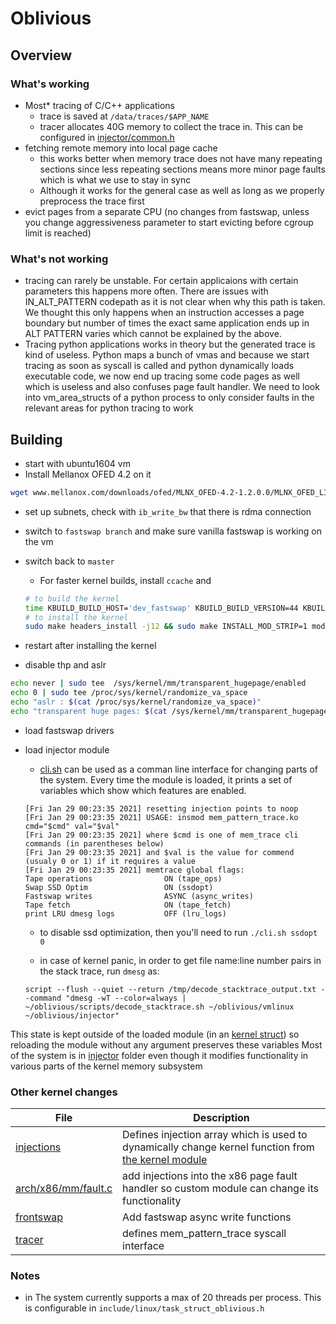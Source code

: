 # Oblivious

## Overview

### What's working
* Most* tracing of C/C++ applications
    * trace is saved at `/data/traces/$APP_NAME`
    * tracer allocates 40G memory to collect the trace in. This can be configured in [injector/common.h](injector/common.h)
* fetching remote memory into local page cache
    * this works better when memory trace does not have many repeating sections since less repeating sections means more minor page faults which is what we use to stay in sync
    * Although it works for the general case as well as long as we properly preprocess the trace first
* evict pages from a separate CPU (no changes from fastswap, unless you change aggressiveness parameter to start evicting before cgroup limit is reached)



### What's not working
* tracing can rarely be unstable. For certain applicaions with certain parameters this happens more often. There are issues with IN_ALT_PATTERN codepath as it is not clear when why this path is taken. We thought this only happens when an instruction accesses a page boundary but number of times the exact same application ends up in ALT PATTERN varies which cannot be explained by the above.
* Tracing python applications works in theory but the generated trace is kind of useless. Python maps a bunch of vmas and because we start tracing as soon as syscall is called and python dynamically loads executable code, we now end up tracing some code pages as well which is useless and also confuses page fault handler. We need to look into vm_area_structs of a python process to only consider faults in the relevant areas for python tracing to work


## Building
* start with ubuntu1604 vm
* Install Mellanox OFED 4.2 on it
```bash
wget www.mellanox.com/downloads/ofed/MLNX_OFED-4.2-1.2.0.0/MLNX_OFED_LINUX-4.2-1.2.0.0-ubuntu16.04-x86_64.tgz
```
* set up subnets, check with `ib_write_bw` that there is rdma connection
* switch to `fastswap branch` and make sure vanilla fastswap is working on the vm
* switch back to `master`
    * For faster kernel builds, install `ccache` and
    ```bash
    # to build the kernel
    time KBUILD_BUILD_HOST='dev_fastswap' KBUILD_BUILD_VERSION=44 KBUILD_BUILD_TIMESTAMP='lunchtime' make CC="ccache gcc" -j12
    # to install the kernel
    sudo make headers_install -j12 && sudo make INSTALL_MOD_STRIP=1 modules_install -j12 && sudo make install -j4
    ```

* restart after installing the kernel
* disable thp and aslr
```bash
echo never | sudo tee  /sys/kernel/mm/transparent_hugepage/enabled
echo 0 | sudo tee /proc/sys/kernel/randomize_va_space
echo "aslr : $(cat /proc/sys/kernel/randomize_va_space)"
echo "transparent huge pages: $(cat /sys/kernel/mm/transparent_hugepage/enabled)"

```
* load fastswap drivers
* load injector module
    * [cli.sh](./injector/cli.sh) can be used as a comman line interface for changing parts of the system.
    Every time the module is loaded, it prints a set of variables which show which features are enabled.

    ```
    [Fri Jan 29 00:23:35 2021] resetting injection points to noop
    [Fri Jan 29 00:23:35 2021] USAGE: insmod mem_pattern_trace.ko cmd="$cmd" val="$val"
    [Fri Jan 29 00:23:35 2021] where $cmd is one of mem_trace cli commands (in parentheses below)
    [Fri Jan 29 00:23:35 2021] and $val is the value for commend (usualy 0 or 1) if it requires a value
    [Fri Jan 29 00:23:35 2021] memtrace global flags:
    Tape operations                ON (tape_ops)
    Swap SSD Optim                 ON (ssdopt)
    Fastswap writes                ASYNC (async_writes)
    Tape fetch                     ON (tape_fetch)
    print LRU dmesg logs           OFF (lru_logs)

    ```

    * to disable ssd optimization, then you'll need to run `./cli.sh ssdopt 0`

    * in case of kernel panic, in order to get file name:line number pairs in the stack trace, run `dmesg` as:
    ```
    script --flush --quiet --return /tmp/decode_stacktrace_output.txt --command "dmesg -wT --color=always | ~/oblivious/scripts/decode_stacktrace.sh ~/oblivious/vmlinux ~/oblivious/injector"
    ```


This state is kept outside of the loaded module (in an [kernel struct](mm/injections.c)) so reloading the module without any argument preserves these variables
Most of the system is in [injector](./injector) folder even though it modifies functionality in various parts of the kernel memory subsystem

### Other kernel changes

| File | Description |
| ---- | ----------- |
| [injections](mm/injections.c)| Defines injection array which is used to dynamically change kernel function from [the kernel module](./injector)|
| [arch/x86/mm/fault.c](arch/x86/mm/fault.c)| add injections into the x86 page fault handler so custom module can change its functionality
| [frontswap]( mm/frontswap.c)| Add fastswap async write functions|
| [tracer](./tracer)| defines mem_pattern_trace syscall interface|

### Notes
- in The system currently supports a max of 20 threads per process. This is configurable in `include/linux/task_struct_oblivious.h`
